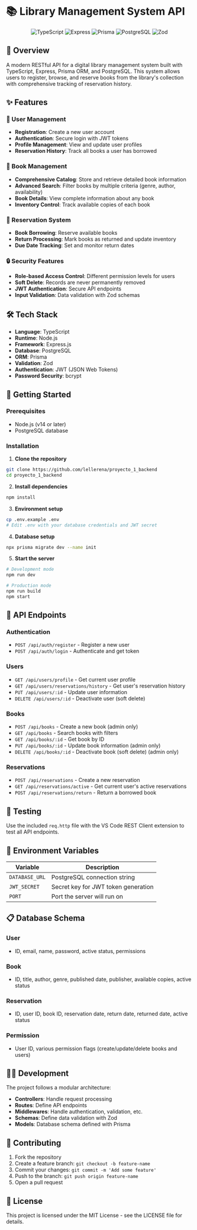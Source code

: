 # 📚 Library Management System API

<div align="center">
  
![TypeScript](https://img.shields.io/badge/TypeScript-3178C6?style=for-the-badge&logo=typescript&logoColor=white)
![Express](https://img.shields.io/badge/Express-000000?style=for-the-badge&logo=express&logoColor=white)
![Prisma](https://img.shields.io/badge/Prisma-2D3748?style=for-the-badge&logo=prisma&logoColor=white)
![PostgreSQL](https://img.shields.io/badge/PostgreSQL-4169E1?style=for-the-badge&logo=postgresql&logoColor=white)
![Zod](https://img.shields.io/badge/Zod-3068B7?style=for-the-badge&logo=zod&logoColor=white)

</div>

## 🌟 Overview

A modern RESTful API for a digital library management system built with TypeScript, Express, Prisma ORM, and PostgreSQL. This system allows users to register, browse, and reserve books from the library's collection with comprehensive tracking of reservation history.

## ✨ Features

### 👤 User Management

-   **Registration**: Create a new user account
-   **Authentication**: Secure login with JWT tokens
-   **Profile Management**: View and update user profiles
-   **Reservation History**: Track all books a user has borrowed

### 📖 Book Management

-   **Comprehensive Catalog**: Store and retrieve detailed book information
-   **Advanced Search**: Filter books by multiple criteria (genre, author, availability)
-   **Book Details**: View complete information about any book
-   **Inventory Control**: Track available copies of each book

### 🔄 Reservation System

-   **Book Borrowing**: Reserve available books
-   **Return Processing**: Mark books as returned and update inventory
-   **Due Date Tracking**: Set and monitor return dates

### 🔒 Security Features

-   **Role-based Access Control**: Different permission levels for users
-   **Soft Delete**: Records are never permanently removed
-   **JWT Authentication**: Secure API endpoints
-   **Input Validation**: Data validation with Zod schemas

## 🛠️ Tech Stack

-   **Language**: TypeScript
-   **Runtime**: Node.js
-   **Framework**: Express.js
-   **Database**: PostgreSQL
-   **ORM**: Prisma
-   **Validation**: Zod
-   **Authentication**: JWT (JSON Web Tokens)
-   **Password Security**: bcrypt

## 🚀 Getting Started

### Prerequisites

-   Node.js (v14 or later)
-   PostgreSQL database

### Installation

1. **Clone the repository**

```bash
git clone https://github.com/lellerena/proyecto_1_backend
cd proyecto_1_backend
```

2. **Install dependencies**

```bash
npm install
```

3. **Environment setup**

```bash
cp .env.example .env
# Edit .env with your database credentials and JWT secret
```

4. **Database setup**

```bash
npx prisma migrate dev --name init
```

5. **Start the server**

```bash
# Development mode
npm run dev

# Production mode
npm run build
npm start
```

## 🔌 API Endpoints

### Authentication

-   `POST /api/auth/register` - Register a new user
-   `POST /api/auth/login` - Authenticate and get token

### Users

-   `GET /api/users/profile` - Get current user profile
-   `GET /api/users/reservations/history` - Get user's reservation history
-   `PUT /api/users/:id` - Update user information
-   `DELETE /api/users/:id` - Deactivate user (soft delete)

### Books

-   `POST /api/books` - Create a new book (admin only)
-   `GET /api/books` - Search books with filters
-   `GET /api/books/:id` - Get book by ID
-   `PUT /api/books/:id` - Update book information (admin only)
-   `DELETE /api/books/:id` - Deactivate book (soft delete) (admin only)

### Reservations

-   `POST /api/reservations` - Create a new reservation
-   `GET /api/reservations/active` - Get current user's active reservations
-   `POST /api/reservations/return` - Return a borrowed book

## 📝 Testing

Use the included `req.http` file with the VS Code REST Client extension to test all API endpoints.

## 🔐 Environment Variables

| Variable       | Description                         |
| -------------- | ----------------------------------- |
| `DATABASE_URL` | PostgreSQL connection string        |
| `JWT_SECRET`   | Secret key for JWT token generation |
| `PORT`         | Port the server will run on         |

## 📋 Database Schema

### User

-   ID, email, name, password, active status, permissions

### Book

-   ID, title, author, genre, published date, publisher, available copies, active status

### Reservation

-   ID, user ID, book ID, reservation date, return date, returned date, active status

### Permission

-   User ID, various permission flags (create/update/delete books and users)

## 👨‍💻 Development

The project follows a modular architecture:

-   **Controllers**: Handle request processing
-   **Routes**: Define API endpoints
-   **Middlewares**: Handle authentication, validation, etc.
-   **Schemas**: Define data validation with Zod
-   **Models**: Database schema defined with Prisma

## 🤝 Contributing

1. Fork the repository
2. Create a feature branch: `git checkout -b feature-name`
3. Commit your changes: `git commit -m 'Add some feature'`
4. Push to the branch: `git push origin feature-name`
5. Open a pull request

## 📜 License

This project is licensed under the MIT License - see the LICENSE file for details.
